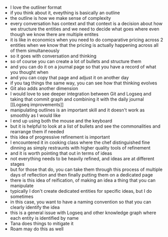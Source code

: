 - I love the outliner format
- if you think about it, eveything is basically an outline
- the outline is how we make sense of complexity
- every conversation has context and that context is a decision about how we structure the entities and we need to decide what goes where even though we know there are multiple entites
- it is like in economics when you need to do comparative pricing across 2 entitles when we know that the pricing is actually happening across all of them simultaneously
- so it goes with conversation and thinking
- so of course you can create a lot of bullets and structure them
- and you can do it on a journal page so that you have a record of what you thought when
- and you can copy that page and adjust it on another day
- if you tag things the same way, you can see how that thinking evolves
- Git also adds another dimension
- I would love to see deeper integration between Git and Logseq and taking that commit graph and combining it with the daily journal [[Logseq improvements]]
- manipulating outlines is an important skill and it doesn't work as smoothly as I would like
- I end up using both the mouse and the keyboard
- but it is helpful to look at a list of bullets and see the commonalities and rearrange them if needed
- this idea of progressive refinement is important
- I encountered it in cooking class where the chef distinguished fine dinning as simply restraunts with higher quality tools of refinement
- and it is worth pointing that out in terms of ideas
- not everything needs to be heavily refined, and ideas are at different stages
- but for those that do, you can take them through this process of multiple days of reflection and then finally putting them on a dedicated page
- there is this idea of reification, of making an idea a thing that you can manipulate
- typically I don't create dedicated entities for specific ideas, but I do sometimes
- in this case, you want to have a naming convention so that you can clearly identify the idea
- this is a general issue with Logseq and other knowledge graph where each entity is identified by name
- Tana does things to mitigate it
- Roam may do this as well